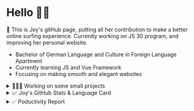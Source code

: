# Hello 👋🏻

🤡 This is Joy's gitHub page, putting all her contribution to make a better online surfing experience. Currently working on JS 30 program, and improving her personal website.

- Bachelor of German Language and Culture in Foreign Language Apartment
- Currently learning JS and Vue Framework
- Focusing on making smooth and elegant websites


<details>
<summary>👩🏻‍💻 Working on some small projects</summary>

<br>

[![ReadMe Card](https://github-readme-stats.vercel.app/api/pin/?username=Joy-port&repo=todolist&theme=ayu-mirage)](https://github.com/Joy-port/todolist)

[![ReadMe Card](https://github-readme-stats.vercel.app/api/pin/?username=Joy-port&repo=week6-exhibinection&theme=ayu-mirage)](https://github.com/Joy-port/week6-exhibinection)

[![ReadMe Card](https://github-readme-stats.vercel.app/api/pin/?username=Joy-port&repo=week8-doyoga&theme=ayu-mirage)](https://github.com/Joy-port/week8-doyoga)

</details>

<details>
<summary>📈  Joy's GitHub Stats & Language Card</summary>
</br>

<p align="left"> <img src="https://github-readme-stats.vercel.app/api/top-langs/?username=Joy-port&layout=compact&langs_count=4&theme=ayu-mirage" alt="Top Languages Card" />

</br>

<p align="left"> <img src="https://github-readme-stats.vercel.app/api?username=Joy-port&count_private=true&show_icons=true&theme=ayu-mirage" alt="GitHub Stats" />

</details>


<details>
<summary>✅ Poductivity Report</summary>

</br>

<!-- TODO-IST:START -->
🏆  3,141 Karma Points           
🌸  Completed 0 tasks today           
✅  Completed 155 tasks so far           
⏳  Longest streak is 3 days
<!-- TODO-IST:END -->


<!--START_SECTION:waka-->

```text
JavaScript   37 hrs 15 mins  ██████████████████████▒░░   88.93 %
JSON         2 hrs 32 mins   █▓░░░░░░░░░░░░░░░░░░░░░░░   06.08 %
CSS          1 hr 29 mins    █░░░░░░░░░░░░░░░░░░░░░░░░   03.56 %
HTML         15 mins         ░░░░░░░░░░░░░░░░░░░░░░░░░   00.61 %
Git Config   12 mins         ░░░░░░░░░░░░░░░░░░░░░░░░░   00.48 %
Other        4 mins          ░░░░░░░░░░░░░░░░░░░░░░░░░   00.19 %
```

<!--END_SECTION:waka-->


</details>
